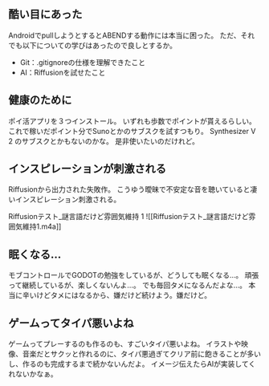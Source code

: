 ## 酷い目にあった

AndroidでpullしようとするとABENDする動作には本当に困った。
ただ、それでも以下についての学びはあったので良しとするか。
- Git：.gitignoreの仕様を理解できたこと
- AI：Riffusionを試せたこと

## 健康のために

ポイ活アプリを３つインストール。
いずれも歩数でポイントが貰えるらしい。
これで稼いだポイント分でSunoとかのサブスクを試すつもり。
Synthesizer V 2 のサブスクとかもないのかな。
是非使いたいのだけれど。

## インスピレーションが刺激される

Riffusionから出力された失敗作。
こうゆう曖昧で不安定な音を聴いていると凄いインスピレーション刺激される。

Riffusionテスト_謎言語だけど雰囲気維持 1
![[Riffusionテスト_謎言語だけど雰囲気維持1.m4a]]

## 眠くなる…

モブコントロールでGODOTの勉強をしているが、どうしても眠くなる…。
頑張って継続しているが、楽しくないんよ…。
でも毎回タメになるんだよな…。
本当に辛いけどタメにはなるから、嫌だけど続けよう。嫌だけど。

## ゲームってタイパ悪いよね

ゲームってプレーするのも作るのも、すごいタイパ悪いよね。
イラストや映像、音楽だとサクッと作れるのに、タイパ悪過ぎてクリア前に飽きることが多いし、作るのも完成するまで続かないんだよ。
イメージ伝えたらAIが実装してくれないかなぁ。
